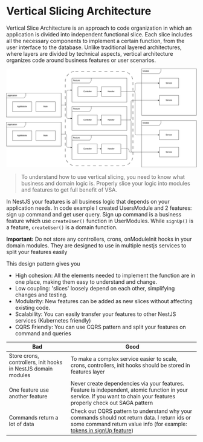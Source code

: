 # Vertical Slicing Architecture

Vertical Slice Architecture is an approach to code organization in which an application is divided into independent functional slice. Each slice includes all the necessary components to implement a certain function, from the user interface to the database. Unlike traditional layered architectures, where layers are divided by technical aspects, vertical architecture organizes code around business features or user scenarios.

<p align="center">
  <img src="./schema.drawio.png" />
</p>

> To understand how to use vertical slicing, you need to know what business and domain logic is. Properly slice your logic into modules and features to get full benefit of VSA.

In NestJS your features is all business logic that depends on your application needs. In code example I created UsersModule and 2 features: sign up command and get user query. Sign up command is a business feature which use `createUser()` function in UserModules. While `signUp()` is a feature, `createUser()` is a domain function. 

**Important:** Do not store any controllers, crons, onModuleInit hooks in your domain modules. They are designed to use in multiple nestjs services to split your features easily

This design pattern gives you
- High cohesion: All the elements needed to implement the function are in one place, making them easy to understand and change.
- Low coupling: 'slices' loosely depend on each other, simplifying changes and testing.
- Modularity: New features can be added as new slices without affecting existing code.
- Scalability: You can easily transfer your features to other NestJS services (Kubernetes friendly)
- CQRS Friendly: You can use CQRS pattern and split your features on command and queries

| **Bad** | **Good** |
|---|---|
| Store crons, controllers, init hooks in NestJS domain modules | To make a complex service easier to scale, crons, controllers, init hooks should be stored in features layer |
| One feature use another feature | Never create dependencies via your features. Feature is independent, atomic function in your service. If you want to chain your features properly check out SAGA pattern |
| Commands return a lot of data | Check out CQRS pattern to understand why your commands should not return data. I return ids or some command return value info (for example: [tokens in signUp feature](./src/features/sign-up/sign-up.command.ts)) |
